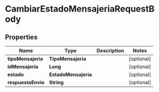 

# CambiarEstadoMensajeriaRequestBody


## Properties

| Name | Type | Description | Notes |
|------------ | ------------- | ------------- | -------------|
|**tipoMensajeria** | **TipoMensajeria** |  |  [optional] |
|**idMensajeria** | **Long** |  |  [optional] |
|**estado** | **EstadoMensajeria** |  |  [optional] |
|**respuestaEnvio** | **String** |  |  [optional] |



